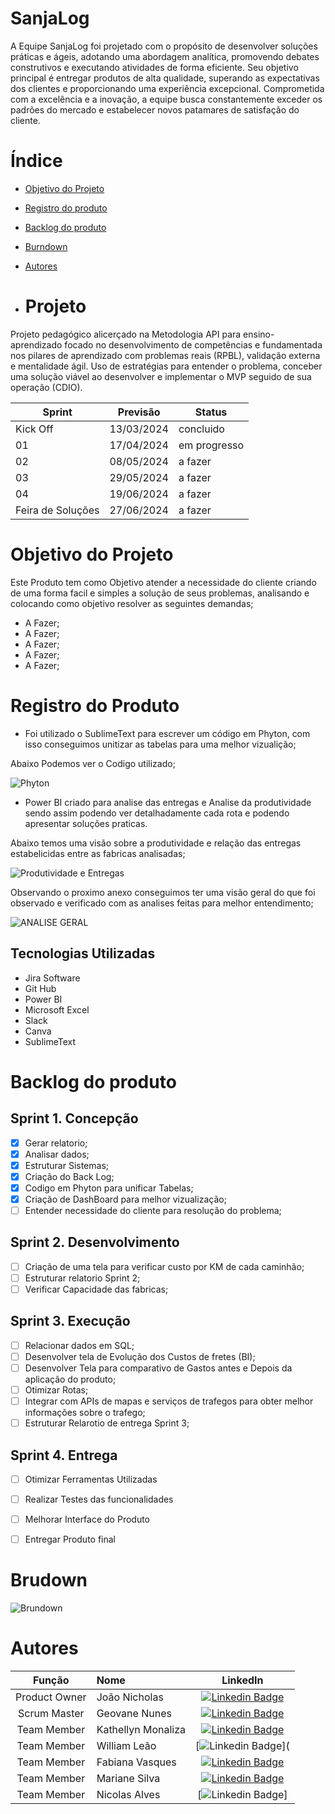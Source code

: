 # SanjaLog

A Equipe SanjaLog foi projetado com o propósito de desenvolver soluções práticas e ágeis, adotando uma abordagem analítica, promovendo debates construtivos e executando atividades de forma eficiente. Seu objetivo principal é entregar produtos de alta qualidade, superando as expectativas dos clientes e proporcionando uma experiência excepcional. Comprometida com a excelência e a inovação, a equipe busca constantemente exceder os padrões do mercado e estabelecer novos patamares de satisfação do cliente.

# Índice 
* [Objetivo do Projeto](#objetivo-do-projeto)
* [Registro do produto](#Registro-do-produto)
* [Backlog do produto](#Backlog-do-produto)
* [Burndown](#Brudown)
* [Autores](#autores)

* # Projeto 
Projeto pedagógico alicerçado na Metodologia API para ensino-aprendizado focado no desenvolvimento de competências e fundamentada nos pilares de aprendizado com problemas reais (RPBL), validação externa e mentalidade ágil. 
Uso de estratégias para entender o problema, conceber uma solução viável ao desenvolver e implementar o MVP seguido de sua operação (CDIO). 

Sprint | Previsão | Status|
|------|--------|------|
|Kick Off | 13/03/2024 | concluido|
|01 | 17/04/2024 | em progresso|
|02|  08/05/2024| a fazer |
|03| 29/05/2024 | a fazer|
|04| 19/06/2024 |a fazer |
|Feira de Soluções|27/06/2024 |a fazer |

# Objetivo do Projeto
Este Produto tem como Objetivo atender a necessidade do cliente criando de uma forma facil e simples a solução de seus problemas, analisando e colocando como objetivo resolver as seguintes demandas;
* A Fazer;
* A Fazer;
* A Fazer;
* A Fazer;
* A Fazer;

# Registro do Produto

* Foi utilizado o SublimeText para escrever um código em Phyton, com isso conseguimos unitizar as tabelas para uma melhor vizualição;

Abaixo Podemos ver o Codigo utilizado;

![Phyton](https://github.com/Geovane18/API6/assets/163420675/cd65b734-b789-4d59-ac68-eccf15777bca)


* Power BI criado para analise das entregas e Analise da produtividade sendo assim podendo ver detalhadamente cada rota e podendo apresentar soluções praticas.

 Abaixo temos uma visão sobre a produtividade e relação das entregas estabelicidas entre as fabricas analisadas;

![Produtividade e Entregas](https://github.com/Geovane18/API6/assets/163420675/6e5e3e3d-f8bb-41e3-9259-ab2b53852522)


Observando o proximo anexo conseguimos ter uma visão geral do que foi observado e verificado com as analises feitas para melhor entendimento;

  ![ANALISE GERAL ](https://github.com/Geovane18/API6/assets/163420675/a0f0813a-5a5e-471c-8a4d-12830a99c438)






## Tecnologias Utilizadas

* Jira Software
* Git Hub
* Power BI
* Microsoft Excel
* Slack
* Canva
* SublimeText


# Backlog do produto

## Sprint 1. Concepção
- [x] Gerar relatorio;
- [x] Analisar dados;
- [x] Estruturar Sistemas;
- [x] Criação do Back Log;
- [x] Codigo em Phyton para unificar Tabelas;
- [x] Criação de DashBoard para melhor vizualização;
- [ ] Entender necessidade do cliente para resolução do problema;

## Sprint 2. Desenvolvimento
- [ ] Criação de uma tela para verificar custo por KM de cada caminhão;
- [ ] Estruturar relatorio Sprint 2;
- [ ] Verificar Capacidade das fabricas;

## Sprint 3. Execução
- [ ] Relacionar dados em SQL;
- [ ] Desenvolver tela de Evolução dos Custos de fretes (BI);
- [ ] Desenvolver Tela para comparativo de Gastos antes e Depois da aplicação do produto;
- [ ] Otimizar Rotas;
- [ ] Integrar com APIs de mapas e serviços de trafegos para obter melhor informações sobre o trafego;
- [ ] Estruturar Relarotio de entrega Sprint 3;

## Sprint 4. Entrega
- [ ] Otimizar Ferramentas Utilizadas
- [ ] Realizar Testes das funcionalidades
- [ ] Melhorar Interface do Produto
- [ ] Entregar Produto final


# Brudown


![Brundown](https://github.com/Geovane18/API6/assets/163420675/a43f54a6-4cc2-4a18-ad8c-efd616cc7869)


      



   # Autores
|    Função     | Nome                                  |                                                                                                                                                      LinkedIn       |
| :-----------: | :------------------------------------ | :-------------------------------------------------------------------------------------------------------------------------------------------------------------------------------------------------------------------------------------------------------------------------------------------------------------------------: |
| Product Owner |   João Nicholas | [![Linkedin Badge](https://img.shields.io/badge/Linkedin-blue?style=flat-square&logo=Linkedin&logoColor=white)](https://www.linkedin.com/in/nicholas-fran%C3%A7a-a87b19250?utm_source=share&utm_campaign=share_via&utm_content=profile&utm_medium=ios_app)
| Scrum Master  | Geovane Nunes   | [![Linkedin Badge](https://img.shields.io/badge/Linkedin-blue?style=flat-square&logo=Linkedin&logoColor=white)](www.linkedin.com/in/geovanealnunes)   
| Team Member   | Kathellyn Monaliza  | [![Linkedin Badge](https://img.shields.io/badge/Linkedin-blue?style=flat-square&logo=Linkedin&logoColor=white)](https://www.linkedin.com/in/kathellyn-monaliza-rodrigu%C3%AAs-pereira-6a304622b?utm_source=share&utm_campaign=share_via&utm_content=profile&utm_medium=android_app)
| Team Member   | William Leão  | [![Linkedin Badge](https://img.shields.io/badge/Linkedin-blue?style=flat-square&logo=Linkedin&logoColor=white)](     
| Team Member   | Fabiana Vasques  |[![Linkedin Badge](https://img.shields.io/badge/Linkedin-blue?style=flat-square&logo=Linkedin&logoColor=white)](https://www.linkedin.com/in/fabiana-vasques-7b9b5927?utm_source=share&utm_campaign=share_via&utm_content=profile&utm_medium=android_app)     
| Team Member   | Mariane Silva  | [![Linkedin Badge](https://img.shields.io/badge/Linkedin-blue?style=flat-square&logo=Linkedin&logoColor=white)](https://www.linkedin.com/in/mariane-aparecida-da-silva-ferreira-1b8152175?utm_source=share&utm_campaign=share_via&utm_content=profile&utm_medium=android_app)     
| Team Member   | Nicolas Alves  | [![Linkedin Badge](https://img.shields.io/badge/Linkedin-blue?style=flat-square&logo=Linkedin&logoColor=white)]         

